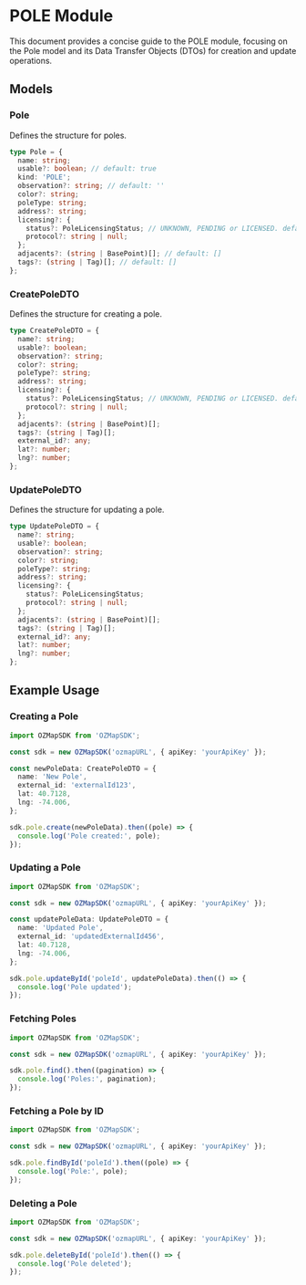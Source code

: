 # POLE Module

This document provides a concise guide to the POLE module, focusing on the Pole model and its Data Transfer Objects (DTOs) for creation and update operations.

## Models

### Pole

Defines the structure for poles.

```typescript
type Pole = {
  name: string;
  usable?: boolean; // default: true
  kind: 'POLE';
  observation?: string; // default: ''
  color?: string;
  poleType: string;
  address?: string;
  licensing?: {
    status?: PoleLicensingStatus; // UNKNOWN, PENDING or LICENSED. default: UNKNOWN
    protocol?: string | null;
  };
  adjacents?: (string | BasePoint)[]; // default: []
  tags?: (string | Tag)[]; // default: []
};
```

### CreatePoleDTO

Defines the structure for creating a pole.

```typescript
type CreatePoleDTO = {
  name?: string;
  usable?: boolean;
  observation?: string;
  color?: string;
  poleType?: string;
  address?: string;
  licensing?: {
    status?: PoleLicensingStatus; // UNKNOWN, PENDING or LICENSED. default: UNKNOWN
    protocol?: string | null;
  };
  adjacents?: (string | BasePoint)[];
  tags?: (string | Tag)[];
  external_id?: any;
  lat?: number;
  lng?: number;
};
```

### UpdatePoleDTO

Defines the structure for updating a pole.

```typescript
type UpdatePoleDTO = {
  name?: string;
  usable?: boolean;
  observation?: string;
  color?: string;
  poleType?: string;
  address?: string;
  licensing?: {
    status?: PoleLicensingStatus;
    protocol?: string | null;
  };
  adjacents?: (string | BasePoint)[];
  tags?: (string | Tag)[];
  external_id?: any;
  lat?: number;
  lng?: number;
};
```

## Example Usage

### Creating a Pole

```typescript
import OZMapSDK from 'OZMapSDK';

const sdk = new OZMapSDK('ozmapURL', { apiKey: 'yourApiKey' });

const newPoleData: CreatePoleDTO = {
  name: 'New Pole',
  external_id: 'externalId123',
  lat: 40.7128,
  lng: -74.006,
};

sdk.pole.create(newPoleData).then((pole) => {
  console.log('Pole created:', pole);
});
```

### Updating a Pole

```typescript
import OZMapSDK from 'OZMapSDK';

const sdk = new OZMapSDK('ozmapURL', { apiKey: 'yourApiKey' });

const updatePoleData: UpdatePoleDTO = {
  name: 'Updated Pole',
  external_id: 'updatedExternalId456',
  lat: 40.7128,
  lng: -74.006,
};

sdk.pole.updateById('poleId', updatePoleData).then(() => {
  console.log('Pole updated');
});
```

### Fetching Poles

```typescript
import OZMapSDK from 'OZMapSDK';

const sdk = new OZMapSDK('ozmapURL', { apiKey: 'yourApiKey' });

sdk.pole.find().then((pagination) => {
  console.log('Poles:', pagination);
});
```

### Fetching a Pole by ID

```typescript
import OZMapSDK from 'OZMapSDK';

const sdk = new OZMapSDK('ozmapURL', { apiKey: 'yourApiKey' });

sdk.pole.findById('poleId').then((pole) => {
  console.log('Pole:', pole);
});
```

### Deleting a Pole

```typescript
import OZMapSDK from 'OZMapSDK';

const sdk = new OZMapSDK('ozmapURL', { apiKey: 'yourApiKey' });

sdk.pole.deleteById('poleId').then(() => {
  console.log('Pole deleted');
});
```
